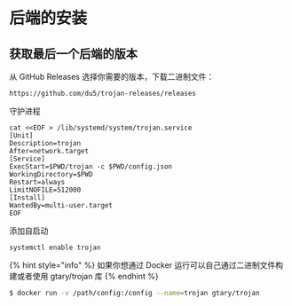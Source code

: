 # 后端的安装

##  获取最后一个后端的版本

从 GitHub Releases 选择你需要的版本，下载二进制文件：

```
https://github.com/du5/trojan-releases/releases
```

守护进程

```text
cat <<EOF > /lib/systemd/system/trojan.service
[Unit]
Description=trojan
After=network.target
[Service]
ExecStart=$PWD/trojan -c $PWD/config.json
WorkingDirectory=$PWD
Restart=always
LimitNOFILE=512000
[Install]
WantedBy=multi-user.target
EOF
```

添加自启动

```text
systemctl enable trojan
```

{% hint style="info" %}
 如果你想通过 Docker 运行可以自己通过二进制文件构建或者使用 gtary/trojan 库
{% endhint %}

```bash
$ docker run -v /path/config:/config --name=trojan gtary/trojan
```



